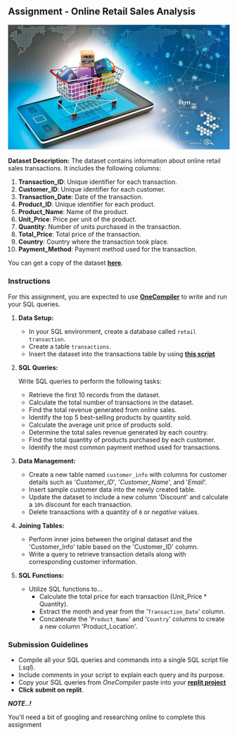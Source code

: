 ## Assignment - Online Retail Sales Analysis
![online-retail](./databases-and-sql/retail.webp)

**Dataset Description:**
The dataset contains information about online retail sales transactions. It includes the following columns:

1. **Transaction_ID**: Unique identifier for each transaction.
2. **Customer_ID**: Unique identifier for each customer.
3. **Transaction_Date**: Date of the transaction.
4. **Product_ID**: Unique identifier for each product.
5. **Product_Name**: Name of the product.
6. **Unit_Price**: Price per unit of the product.
7. **Quantity**: Number of units purchased in the transaction.
8. **Total_Price**: Total price of the transaction.
9. **Country**: Country where the transaction took place.
10. **Payment_Method**: Payment method used for the transaction.

You can get a copy of the dataset **[here](https://docs.google.com/spreadsheets/d/1vzuWTlXqI56-K7twJcJek4pt0K65JkJUg9NOl3cI6LI/edit?usp=sharing)**.

### Instructions
For this assignment, you are expected to use **[OneCompiler](https://onecompiler.com/mysql/)** to write and run your SQL queries.

1. **Data Setup:**

   - In your SQL environment, create a database called `retail transaction`.
   - Create a table `transactions`.
   - Insert the dataset into the transactions table by using **[this script](https://onecompiler.com/mysql/429k6yn35)**

2. **SQL Queries:**

    Write SQL queries to perform the following tasks:
   - Retrieve the first 10 records from the dataset.
   - Calculate the total number of transactions in the dataset.
   - Find the total revenue generated from online sales.
   - Identify the top 5 best-selling products by quantity sold.
   - Calculate the average unit price of products sold.
   - Determine the total sales revenue generated by each country.
   - Find the total quantity of products purchased by each customer.
   - Identify the most common payment method used for transactions.

3. **Data Management:**

   - Create a new table named `customer_info` with columns for customer details such as '*Customer_ID*', '*Customer_Name*', and '_Email_'.
   - Insert sample customer data into the newly created table.
   - Update the dataset to include a new column 'Discount' and calculate a `10%` discount for each transaction.
   - Delete transactions with a quantity of `0` or _negative_ values.

4. **Joining Tables:**

   - Perform inner joins between the original dataset and the 'Customer_Info' table based on the 'Customer_ID' column.
   - Write a query to retrieve transaction details along with corresponding customer information.

5. **SQL Functions:**

   - Utilize SQL functions to...
     - Calculate the total price for each transaction (Unit_Price * Quantity).
     - Extract the month and year from the '`Transaction_Date`' column.
     - Concatenate the '`Product_Name`' and '`Country`' columns to create a new column 'Product_Location'.

### Submission Guidelines
- Compile all your SQL queries and commands into a single SQL script file (_.sql_).
- Include comments in your script to explain each query and its purpose.
- Copy your SQL queries from _OneCompiler_ paste into your **[replit project](https://replit.com/team/tk11-ids/Week-2-Online-Retail-Sales-Analysis)** 
- **Click submit on replit**.

<aside>

**_NOTE..!_**

You'll need a bit of googling and researching online to complete this assignment
</aside>